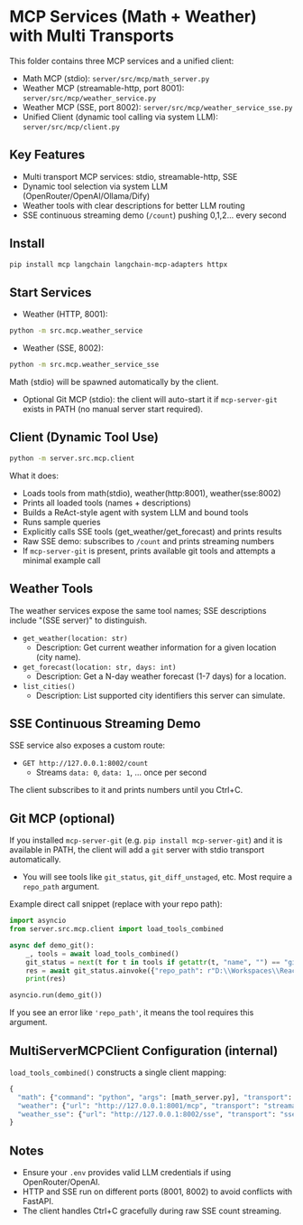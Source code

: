 # MCP Services (Math + Weather) with Multi Transports

This folder contains three MCP services and a unified client:

- Math MCP (stdio): `server/src/mcp/math_server.py`
- Weather MCP (streamable-http, port 8001): `server/src/mcp/weather_service.py`
- Weather MCP (SSE, port 8002): `server/src/mcp/weather_service_sse.py`
- Unified Client (dynamic tool calling via system LLM): `server/src/mcp/client.py`

## Key Features

- Multi transport MCP services: stdio, streamable-http, SSE
- Dynamic tool selection via system LLM (OpenRouter/OpenAI/Ollama/Dify)
- Weather tools with clear descriptions for better LLM routing
- SSE continuous streaming demo (`/count`) pushing 0,1,2... every second

## Install

```bash
pip install mcp langchain langchain-mcp-adapters httpx
```

## Start Services

- Weather (HTTP, 8001):
```bash
python -m src.mcp.weather_service
```

- Weather (SSE, 8002):
```bash
python -m src.mcp.weather_service_sse
```

Math (stdio) will be spawned automatically by the client.

- Optional Git MCP (stdio): the client will auto-start it if `mcp-server-git` exists in PATH (no manual server start required).

## Client (Dynamic Tool Use)

```bash
python -m server.src.mcp.client
```

What it does:
- Loads tools from math(stdio), weather(http:8001), weather(sse:8002)
- Prints all loaded tools (names + descriptions)
- Builds a ReAct-style agent with system LLM and bound tools
- Runs sample queries
- Explicitly calls SSE tools (get_weather/get_forecast) and prints results
- Raw SSE demo: subscribes to `/count` and prints streaming numbers
 - If `mcp-server-git` is present, prints available git tools and attempts a minimal example call

## Weather Tools

The weather services expose the same tool names; SSE descriptions include "(SSE server)" to distinguish.

- `get_weather(location: str)`
  - Description: Get current weather information for a given location (city name).
- `get_forecast(location: str, days: int)`
  - Description: Get a N-day weather forecast (1-7 days) for a location.
- `list_cities()`
  - Description: List supported city identifiers this server can simulate.

## SSE Continuous Streaming Demo

SSE service also exposes a custom route:

- `GET http://127.0.0.1:8002/count`
  - Streams `data: 0`, `data: 1`, ... once per second

The client subscribes to it and prints numbers until you Ctrl+C.

## Git MCP (optional)

If you installed `mcp-server-git` (e.g. `pip install mcp-server-git`) and it is available in PATH, the client will add a `git` server with stdio transport automatically.

- You will see tools like `git_status`, `git_diff_unstaged`, etc. Most require a `repo_path` argument.

Example direct call snippet (replace with your repo path):

```python
import asyncio
from server.src.mcp.client import load_tools_combined

async def demo_git():
    _, tools = await load_tools_combined()
    git_status = next(t for t in tools if getattr(t, "name", "") == "git_status")
    res = await git_status.ainvoke({"repo_path": r"D:\\Workspaces\\ReactWorkspace\\ai-agent"})
    print(res)

asyncio.run(demo_git())
```

If you see an error like `'repo_path'`, it means the tool requires this argument.

## MultiServerMCPClient Configuration (internal)

`load_tools_combined()` constructs a single client mapping:

```python
{
  "math": {"command": "python", "args": [math_server.py], "transport": "stdio"},
  "weather": {"url": "http://127.0.0.1:8001/mcp", "transport": "streamable_http"},
  "weather_sse": {"url": "http://127.0.0.1:8002/sse", "transport": "sse"}
}
```

## Notes

- Ensure your `.env` provides valid LLM credentials if using OpenRouter/OpenAI.
- HTTP and SSE run on different ports (8001, 8002) to avoid conflicts with FastAPI.
- The client handles Ctrl+C gracefully during raw SSE count streaming.

